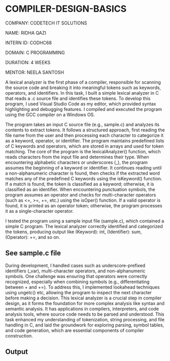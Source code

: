 # COMPILER-DESIGN-BASICS

COMPANY: CODETECH IT SOLUTIONS

NAME: RIDHA QAZI

INTERN ID: CODHC68

DOMAIN: C PROGRAMMING

DURATION: 4 WEEKS

MENTOR: NEELA SANTOSH

A lexical analyzer is the first phase of a compiler, responsible for scanning the source code and breaking it into meaningful tokens such as keywords, operators, and identifiers. In this task, I built a simple lexical analyzer in C that reads a .c source file and identifies these tokens. To develop this program, I used Visual Studio Code as my editor, which provided syntax highlighting and debugging features. I compiled and executed the program using the GCC compiler on a Windows OS. 

The program takes an input C source file (e.g., sample.c) and analyzes its contents to extract tokens. It follows a structured approach, first reading the file name from the user and then processing each character to categorize it as a keyword, operator, or identifier. The program maintains predefined lists of C keywords and operators, which are stored in arrays and used for token matching. The core of the program is the lexicalAnalyzer() function, which reads characters from the input file and determines their type. When encountering alphabetic characters or underscores (_), the program assumes the beginning of a keyword or identifier. It continues reading until a non-alphanumeric character is found, then checks if the extracted word matches any of the predefined C keywords using the isKeyword() function. If a match is found, the token is classified as a keyword; otherwise, it is classified as an identifier. When encountering punctuation symbols, the program assumes an operator and checks for multi-character operators (such as <=, >=, +=, etc.) using the isOper() function. If a valid operator is found, it is printed as an operator token; otherwise, the program processes it as a single-character operator. 

I tested the program using a sample input file (sample.c), which contained a simple C program. The lexical analyzer correctly identified and categorized the tokens, producing output like (Keyword): int, (Identifier): sum, (Operator): +=, and so on.

## See sample.c file

During development, I handled cases such as underscore-prefixed identifiers (_var), multi-character operators, and non-alphanumeric symbols. One challenge was ensuring that operators were correctly recognized, especially when combining symbols (e.g., differentiating between + and +=). To address this, I implemented lookahead techniques using ungetc() etc, allowing the program to inspect the next character before making a decision. This lexical analyzer is a crucial step in compiler design, as it forms the foundation for more complex analysis like syntax and semantic analysis. It has applications in compilers, interpreters, and code analysis tools, where source code needs to be parsed and understood. This task enhanced my understanding of tokenization, string processing, and file handling in C, and laid the groundwork for exploring parsing, symbol tables, and code generation, which are essential components of compiler construction.

## Output
